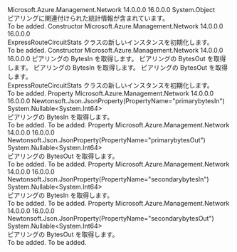 <Type Name="ExpressRouteCircuitStats" FullName="Microsoft.Azure.Management.Network.Models.ExpressRouteCircuitStats">
  <TypeSignature Language="C#" Value="public class ExpressRouteCircuitStats" />
  <TypeSignature Language="ILAsm" Value=".class public auto ansi beforefieldinit ExpressRouteCircuitStats extends System.Object" />
  <TypeSignature Language="DocId" Value="T:Microsoft.Azure.Management.Network.Models.ExpressRouteCircuitStats" />
  <TypeSignature Language="VB.NET" Value="Public Class ExpressRouteCircuitStats" />
  <TypeSignature Language="F#" Value="type ExpressRouteCircuitStats = class" />
  <AssemblyInfo>
    <AssemblyName>Microsoft.Azure.Management.Network</AssemblyName>
    <AssemblyVersion>14.0.0.0</AssemblyVersion>
    <AssemblyVersion>16.0.0.0</AssemblyVersion>
  </AssemblyInfo>
  <Base>
    <BaseTypeName>System.Object</BaseTypeName>
  </Base>
  <Interfaces />
  <Docs>
    <summary>
            ピアリングに関連付けられた統計情報が含まれています。
            </summary>
    <remarks>To be added.</remarks>
  </Docs>
  <Members>
    <Member MemberName=".ctor">
      <MemberSignature Language="C#" Value="public ExpressRouteCircuitStats ();" />
      <MemberSignature Language="ILAsm" Value=".method public hidebysig specialname rtspecialname instance void .ctor() cil managed" />
      <MemberSignature Language="DocId" Value="M:Microsoft.Azure.Management.Network.Models.ExpressRouteCircuitStats.#ctor" />
      <MemberSignature Language="VB.NET" Value="Public Sub New ()" />
      <MemberType>Constructor</MemberType>
      <AssemblyInfo>
        <AssemblyName>Microsoft.Azure.Management.Network</AssemblyName>
        <AssemblyVersion>14.0.0.0</AssemblyVersion>
        <AssemblyVersion>16.0.0.0</AssemblyVersion>
      </AssemblyInfo>
      <Parameters />
      <Docs>
        <summary>
            ExpressRouteCircuitStats クラスの新しいインスタンスを初期化します。
            </summary>
        <remarks>To be added.</remarks>
      </Docs>
    </Member>
    <Member MemberName=".ctor">
      <MemberSignature Language="C#" Value="public ExpressRouteCircuitStats (Nullable&lt;long&gt; primarybytesIn = null, Nullable&lt;long&gt; primarybytesOut = null, Nullable&lt;long&gt; secondarybytesIn = null, Nullable&lt;long&gt; secondarybytesOut = null);" />
      <MemberSignature Language="ILAsm" Value=".method public hidebysig specialname rtspecialname instance void .ctor(valuetype System.Nullable`1&lt;int64&gt; primarybytesIn, valuetype System.Nullable`1&lt;int64&gt; primarybytesOut, valuetype System.Nullable`1&lt;int64&gt; secondarybytesIn, valuetype System.Nullable`1&lt;int64&gt; secondarybytesOut) cil managed" />
      <MemberSignature Language="DocId" Value="M:Microsoft.Azure.Management.Network.Models.ExpressRouteCircuitStats.#ctor(System.Nullable{System.Int64},System.Nullable{System.Int64},System.Nullable{System.Int64},System.Nullable{System.Int64})" />
      <MemberSignature Language="VB.NET" Value="Public Sub New (Optional primarybytesIn As Nullable(Of Long) = null, Optional primarybytesOut As Nullable(Of Long) = null, Optional secondarybytesIn As Nullable(Of Long) = null, Optional secondarybytesOut As Nullable(Of Long) = null)" />
      <MemberSignature Language="F#" Value="new Microsoft.Azure.Management.Network.Models.ExpressRouteCircuitStats : Nullable&lt;int64&gt; * Nullable&lt;int64&gt; * Nullable&lt;int64&gt; * Nullable&lt;int64&gt; -&gt; Microsoft.Azure.Management.Network.Models.ExpressRouteCircuitStats" Usage="new Microsoft.Azure.Management.Network.Models.ExpressRouteCircuitStats (primarybytesIn, primarybytesOut, secondarybytesIn, secondarybytesOut)" />
      <MemberType>Constructor</MemberType>
      <AssemblyInfo>
        <AssemblyName>Microsoft.Azure.Management.Network</AssemblyName>
        <AssemblyVersion>14.0.0.0</AssemblyVersion>
        <AssemblyVersion>16.0.0.0</AssemblyVersion>
      </AssemblyInfo>
      <Parameters>
        <Parameter Name="primarybytesIn" Type="System.Nullable&lt;System.Int64&gt;" />
        <Parameter Name="primarybytesOut" Type="System.Nullable&lt;System.Int64&gt;" />
        <Parameter Name="secondarybytesIn" Type="System.Nullable&lt;System.Int64&gt;" />
        <Parameter Name="secondarybytesOut" Type="System.Nullable&lt;System.Int64&gt;" />
      </Parameters>
      <Docs>
        <param name="primarybytesIn">ピアリングの BytesIn を取得します。</param>
        <param name="primarybytesOut">ピアリングの BytesOut を取得します。</param>
        <param name="secondarybytesIn">ピアリングの BytesIn を取得します。</param>
        <param name="secondarybytesOut">ピアリングの BytesOut を取得します。</param>
        <summary>
            ExpressRouteCircuitStats クラスの新しいインスタンスを初期化します。
            </summary>
        <remarks>To be added.</remarks>
      </Docs>
    </Member>
    <Member MemberName="PrimarybytesIn">
      <MemberSignature Language="C#" Value="public Nullable&lt;long&gt; PrimarybytesIn { get; set; }" />
      <MemberSignature Language="ILAsm" Value=".property instance valuetype System.Nullable`1&lt;int64&gt; PrimarybytesIn" />
      <MemberSignature Language="DocId" Value="P:Microsoft.Azure.Management.Network.Models.ExpressRouteCircuitStats.PrimarybytesIn" />
      <MemberSignature Language="VB.NET" Value="Public Property PrimarybytesIn As Nullable(Of Long)" />
      <MemberSignature Language="F#" Value="member this.PrimarybytesIn : Nullable&lt;int64&gt; with get, set" Usage="Microsoft.Azure.Management.Network.Models.ExpressRouteCircuitStats.PrimarybytesIn" />
      <MemberType>Property</MemberType>
      <AssemblyInfo>
        <AssemblyName>Microsoft.Azure.Management.Network</AssemblyName>
        <AssemblyVersion>14.0.0.0</AssemblyVersion>
        <AssemblyVersion>16.0.0.0</AssemblyVersion>
      </AssemblyInfo>
      <Attributes>
        <Attribute>
          <AttributeName>Newtonsoft.Json.JsonProperty(PropertyName="primarybytesIn")</AttributeName>
        </Attribute>
      </Attributes>
      <ReturnValue>
        <ReturnType>System.Nullable&lt;System.Int64&gt;</ReturnType>
      </ReturnValue>
      <Docs>
        <summary>
            ピアリングの BytesIn を取得します。
            </summary>
        <value>To be added.</value>
        <remarks>To be added.</remarks>
      </Docs>
    </Member>
    <Member MemberName="PrimarybytesOut">
      <MemberSignature Language="C#" Value="public Nullable&lt;long&gt; PrimarybytesOut { get; set; }" />
      <MemberSignature Language="ILAsm" Value=".property instance valuetype System.Nullable`1&lt;int64&gt; PrimarybytesOut" />
      <MemberSignature Language="DocId" Value="P:Microsoft.Azure.Management.Network.Models.ExpressRouteCircuitStats.PrimarybytesOut" />
      <MemberSignature Language="VB.NET" Value="Public Property PrimarybytesOut As Nullable(Of Long)" />
      <MemberSignature Language="F#" Value="member this.PrimarybytesOut : Nullable&lt;int64&gt; with get, set" Usage="Microsoft.Azure.Management.Network.Models.ExpressRouteCircuitStats.PrimarybytesOut" />
      <MemberType>Property</MemberType>
      <AssemblyInfo>
        <AssemblyName>Microsoft.Azure.Management.Network</AssemblyName>
        <AssemblyVersion>14.0.0.0</AssemblyVersion>
        <AssemblyVersion>16.0.0.0</AssemblyVersion>
      </AssemblyInfo>
      <Attributes>
        <Attribute>
          <AttributeName>Newtonsoft.Json.JsonProperty(PropertyName="primarybytesOut")</AttributeName>
        </Attribute>
      </Attributes>
      <ReturnValue>
        <ReturnType>System.Nullable&lt;System.Int64&gt;</ReturnType>
      </ReturnValue>
      <Docs>
        <summary>
            ピアリングの BytesOut を取得します。
            </summary>
        <value>To be added.</value>
        <remarks>To be added.</remarks>
      </Docs>
    </Member>
    <Member MemberName="SecondarybytesIn">
      <MemberSignature Language="C#" Value="public Nullable&lt;long&gt; SecondarybytesIn { get; set; }" />
      <MemberSignature Language="ILAsm" Value=".property instance valuetype System.Nullable`1&lt;int64&gt; SecondarybytesIn" />
      <MemberSignature Language="DocId" Value="P:Microsoft.Azure.Management.Network.Models.ExpressRouteCircuitStats.SecondarybytesIn" />
      <MemberSignature Language="VB.NET" Value="Public Property SecondarybytesIn As Nullable(Of Long)" />
      <MemberSignature Language="F#" Value="member this.SecondarybytesIn : Nullable&lt;int64&gt; with get, set" Usage="Microsoft.Azure.Management.Network.Models.ExpressRouteCircuitStats.SecondarybytesIn" />
      <MemberType>Property</MemberType>
      <AssemblyInfo>
        <AssemblyName>Microsoft.Azure.Management.Network</AssemblyName>
        <AssemblyVersion>14.0.0.0</AssemblyVersion>
        <AssemblyVersion>16.0.0.0</AssemblyVersion>
      </AssemblyInfo>
      <Attributes>
        <Attribute>
          <AttributeName>Newtonsoft.Json.JsonProperty(PropertyName="secondarybytesIn")</AttributeName>
        </Attribute>
      </Attributes>
      <ReturnValue>
        <ReturnType>System.Nullable&lt;System.Int64&gt;</ReturnType>
      </ReturnValue>
      <Docs>
        <summary>
            ピアリングの BytesIn を取得します。
            </summary>
        <value>To be added.</value>
        <remarks>To be added.</remarks>
      </Docs>
    </Member>
    <Member MemberName="SecondarybytesOut">
      <MemberSignature Language="C#" Value="public Nullable&lt;long&gt; SecondarybytesOut { get; set; }" />
      <MemberSignature Language="ILAsm" Value=".property instance valuetype System.Nullable`1&lt;int64&gt; SecondarybytesOut" />
      <MemberSignature Language="DocId" Value="P:Microsoft.Azure.Management.Network.Models.ExpressRouteCircuitStats.SecondarybytesOut" />
      <MemberSignature Language="VB.NET" Value="Public Property SecondarybytesOut As Nullable(Of Long)" />
      <MemberSignature Language="F#" Value="member this.SecondarybytesOut : Nullable&lt;int64&gt; with get, set" Usage="Microsoft.Azure.Management.Network.Models.ExpressRouteCircuitStats.SecondarybytesOut" />
      <MemberType>Property</MemberType>
      <AssemblyInfo>
        <AssemblyName>Microsoft.Azure.Management.Network</AssemblyName>
        <AssemblyVersion>14.0.0.0</AssemblyVersion>
        <AssemblyVersion>16.0.0.0</AssemblyVersion>
      </AssemblyInfo>
      <Attributes>
        <Attribute>
          <AttributeName>Newtonsoft.Json.JsonProperty(PropertyName="secondarybytesOut")</AttributeName>
        </Attribute>
      </Attributes>
      <ReturnValue>
        <ReturnType>System.Nullable&lt;System.Int64&gt;</ReturnType>
      </ReturnValue>
      <Docs>
        <summary>
            ピアリングの BytesOut を取得します。
            </summary>
        <value>To be added.</value>
        <remarks>To be added.</remarks>
      </Docs>
    </Member>
  </Members>
</Type>